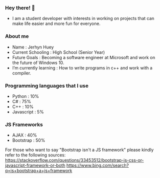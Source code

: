 ### Hey there! 👋

- I am a student developer with interests in working on projects that can make life easier and more fun for everyone.

### About me

- Name : Jerhyn Huey 
- Current Schooling : High School (Senior Year)
- Future Goals : Becoming a software engineer at Microsoft and work on the future of Windows 10.
- I’m currently learning : How to write programs in c++ and work with a compiler.

### Programming languages that I use

- Python : 10%
- C# : 75%
- C++ : 10%
- Javascript : 5%

### JS Frameworks

- AJAX : 40%
- Bootstrap : 50%

For those who want to say "Bootstrap isn't a JS framework" please kindly refer to the following sources:
https://stackoverflow.com/questions/33453512/bootstrap-is-css-or-javascript-framework-or-both
https://www.bing.com/search?q=is+bootstrap+a+js+framework
